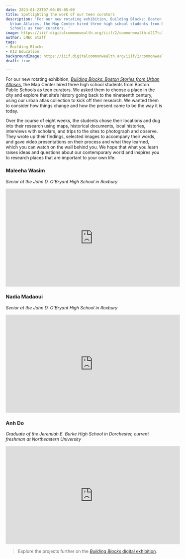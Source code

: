 ```yaml
---
date: 2023-01-23T07:00:05-05:00
title: Spotlighting the work of our teen curators
description: 'For our new rotating exhibition, Building Blocks: Boston Stories from
  Urban Atlases, the Map Center hired three high school students from Boston Public
  Schools as teen curators. '
image: https://iiif.digitalcommonwealth.org/iiif/2/commonwealth:d217tc36d/558,786,7789,4779/full/0/default.jpg
author: LMEC Staff
tags:
- Building Blocks
- K12 Education
backgroundImage: https://iiif.digitalcommonwealth.org/iiif/2/commonwealth:d217tc36d/558,786,7789,4779/full/0/default.jpg
draft: true

---
```

For our new rotating exhibition, [_Building Blocks: Boston Stories from Urban Atlases_](https://www.leventhalmap.org/digital-exhibitions/building-blocks/), the Map Center hired three high school students from Boston Public Schools as teen curators. We asked them to choose a place in the city and explore that site’s history going back to the nineteenth century, using our urban atlas collection to kick off their research. We wanted them to consider how things change and how the present came to be the way it is today.

Over the course of eight weeks, the students chose their locations and dug into their research using maps, historical documents, local histories, interviews with scholars, and trips to the sites to photograph and observe. They wrote up their findings, selected images to accompany their words, and gave video presentations on their process and what they learned, which you can watch on the wall behind you. We hope that what you learn raises ideas and questions about our contemporary world and inspires you to research places that are important to your own life.

### Maleeha Wasim

_Senior at the John D. O’Bryant High School in Roxbury_

<iframe width="560" height="315" src="https://www.youtube.com/embed/5boiWt6Znw0" title="YouTube video player" frameborder="0" allow="accelerometer; autoplay; clipboard-write; encrypted-media; gyroscope; picture-in-picture; web-share" allowfullscreen></iframe>

### Nadia Madaoui

_Senior at the John D. O’Bryant High School in Roxbury_

<iframe width="560" height="315" src="https://www.youtube.com/embed/ZMMxC91xXvM" title="YouTube video player" frameborder="0" allow="accelerometer; autoplay; clipboard-write; encrypted-media; gyroscope; picture-in-picture; web-share" allowfullscreen></iframe>

### Anh Do

_Graduate of the Jeremiah E. Burke High School in Dorchester, current freshman at Northeastern University_

<iframe width="560" height="315" src="https://www.youtube.com/embed/Dh8Uw46of3w" title="YouTube video player" frameborder="0" allow="accelerometer; autoplay; clipboard-write; encrypted-media; gyroscope; picture-in-picture; web-share" allowfullscreen></iframe>

> Explore the projects further on the [_Building Blocks_ digital exhibition](https://www.leventhalmap.org/digital-exhibitions/building-blocks/teen-curators/).
